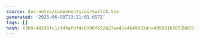 ```yaml
---
source: dev-notes/components/ui/switch.tsx
generated: '2025-06-08T13:21:01.657Z'
tags: []
hash: e3b0c44298fc1c149afbf4c8996fb92427ae41e4649b934ca495991b7852b855
---
```


